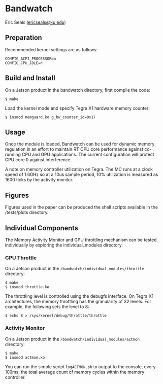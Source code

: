 # Bandwatch 

Eric Seals (ericseals@ku.edu)

## Preparation

Recommended kernel settings are as follows:

	CONFIG_ACPI_PROCESSOR=n
	CONFIG_CPU_IDLE=n

## Build and Install

On a Jetson product in the bandwatch directory, first compile the code:
```shell
$ make
```
Load the kernel mode and specify Tegra X1 hardware memory counter:
```shell
$ insmod memguard.ko g_hw_counter_id=0x17
```

## Usage

Once the module is loaded, Bandwatch can be used for dynamic memory regulation in an effort to maintain RT CPU core performance against co-running CPU and GPU applications. The current configuration will protect CPU core 0 against interference.

A note on memory controller utilization on Tegra. The MC runs at a clock speed of 1.6GHz so at a 10us sample period, 10% utilization is measured as 1600 ticks by the activity monitor.

## Figures

Figures used in the paper can be produced the shell scripts available in the /tests/plots directory. 

## Individual Components

The Memory Activity Monitor and GPU throttling mechanism can be tested individually by exploring the individual_modules directory.

### GPU Throttle

On a Jetson product in the `/bandwatch/individual_modules/throttle` directory:

```shell
$ make
$ insmod throttle.ko
```
The throttling level is controlled using the debugfs interface. On Tegra X1 architectures, the memory throttling has the granularity of 32 levels. For example, the following sets the level to 8: 
```shell
$ echo 8 > /sys/kernel/debug/throttle/throttle
```

### Activity Monitor
On a Jetson product in the `/bandwatch/individual_modules/actmon` directory:

```shell
$ make
$ insmod actmon.ko
```
You can run the simple script `logACTMON.sh` to output to the console, every 100ms, the total average count of memory cycles within the memory controller. 
